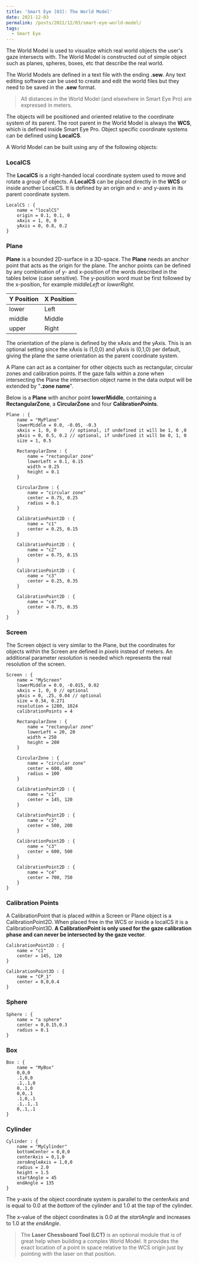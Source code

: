 ```yaml
---
title: 'Smart Eye [03]: The World Model'
date: 2021-12-03
permalink: /posts/2021/12/03/smart-eye-world-model/
tags:
  - Smart Eye
---
```


The World Model is used to visualize which real world objects the user's gaze intersects with. The World Model is constructed out of simple object such as planes, spheres, boxes, etc that describe the real world.

 The World Models are defined in a text file with the ending __.sew__. Any text editing software can be used to create and edit the world files but they need to be saved in the __.sew__ format.

 > All distances in the World Model (and elsewhere in Smart Eye Pro) are expressed in meters.

The objects will be positioned and oriented relative to the coordinate system of its parent. The root parent in the World Model is always the __WCS__, which is defined inside Smart Eye Pro. Object specific coordinate systems can be defined using __LocalCS__.

A World Model can be built using any of the following objects:

### LocalCS

The __LocalCS__ is a right-handed local coordinate system used to move and rotate a group of objects. A __LocalCS__ can be placed directly in the __WCS__ or inside another LocalCS. It is defined by an origin and x- and y-axes in its parent coordinate system.

```
LocalCS : {
    name = "localCS"
    origin = 0.1, 0.1, 0
    xAxis = 1, 0, 0
    yAxis = 0, 0.8, 0.2
}
```

### Plane

__Plane__ is a bounded 2D-surface in a 3D-space. The __Plane__ needs an anchor point that acts as the origin for the plane. The anchor points can be defined by any combination of y- and x-position of the words described in the tables below (case sensitive). The y-position word must be first followed by the x-position, for example _middleLeft_ or _lowerRight_.

| Y Position  | X Position  |
| :----       | :----       |
| lower       | Left        |
| middle      | Middle      |
| upper       | Right       |

The orientation of the plane is defined by the xAxis and the yAxis. This is an optional setting since the xAxis is (1,0,0) and yAxis is (0,1,0) per default, giving the plane the same orientation as the parent coordinate system.

A Plane can act as a container for other objects such as rectangular, circular zones and calibration points. If the gaze falls within a zone when intersecting the Plane the intersection object name in the data output will be extended by "__.zone name__".

Below is a __Plane__ with anchor point __lowerMiddle__, containing a __RectangularZone__, a __CircularZone__ and four __CalibrationPoints__.

```
Plane : {
    name = "MyPlane"
    lowerMiddle = 0.0, -0.05, -0.3
    xAxis = 1, 0, 0     // optional, if undefined it will be 1, 0 ,0
    yAxis = 0, 0.5, 0.2 // optional, if undefined it will be 0, 1, 0
    size = 1, 0.5

    RectangularZone : {
        name = "rectangular zone"
        lowerLeft = 0.1, 0.15
        width = 0.25
        height = 0.1
    }

    CircularZone : {
        name = "circular zone"
        center = 0.75, 0.25
        radius = 0.1
    }

    CalibrationPoint2D : {
        name = "c1"
        center = 0.25, 0.15
    }

    CalibrationPoint2D : {
        name = "c2"
        center = 0.75, 0.15
    }

    CalibrationPoint2D : {
        name = "c3"
        center = 0.25, 0.35
    }

    CalibrationPoint2D : {
        name = "c4"
        center = 0.75, 0.35
    }
}
```

### Screen
The Screen object is very similar to the Plane, but the coordinates for objects within the Screen are defined in _pixels_ instead of meters. An additional parameter _resolution_ is needed which represents the real resolution of the screen.

```
Screen : {
    name = "MyScreen"
    lowerMiddle = 0.0, -0.015, 0.02
    xAxis = 1, 0, 0 // optional
    yAxis = 0, .25, 0.04 // optional
    size = 0.34, 0.271
    resolution = 1280, 1024
    calibrationPoints = 4

    RectangularZone : {
        name = "rectangular zone"
        lowerLeft = 20, 20
        width = 250
        height = 200
    }

    CircularZone : {
        name = "circular zone"
        center = 600, 400
        radius = 100
    }

    CalibrationPoint2D : {
        name = "c1"
        center = 145, 120
    }

    CalibrationPoint2D : {
        name = "c2"
        center = 500, 200
    }

    CalibrationPoint2D : {
        name = "c3"
        center = 600, 500
    }

    CalibrationPoint2D : {
        name = "c4"
        center = 700, 750
    }
}
```

### Calibration Points
A CalibrationPoint that is placed within a Screen or Plane object is a CalibrationPoint2D. When placed free in the WCS or inside a localCS it is a CalibrationPoint3D. __A CalibrationPoint is only used for the gaze calibration phase and can never be intersected by the gaze vector__.

```
CalibrationPoint2D : {
    name = "c1"
    center = 145, 120
}

CalibrationPoint3D : {
    name = "CP_1"
    center = 0,0,0.4
}   
```

### Sphere
```
Sphere : {
    name = "a sphere"
    center = 0,0.15,0.3
    radius = 0.1
}
```

### Box
```
Box : {
    name = "MyBox"
    0,0,0
    .1,0,0
    .1,.1,0
    0,.1,0
    0,0,.1
    .1,0,.1
    .1,.1,.1
    0,.1,.1
}
```

### Cylinder
```
Cylinder : {
    name = "MyCylinder"
    bottomCenter = 0,0,0
    centerAxis = 0,1,0
    zeroAngleAxis = 1,0,0
    radius = 2.0
    height = 1.5
    startAngle = 45
    endAngle = 135
}
```

The y-axis of the object coordinate system is parallel to the centerAxis and is equal to 0.0 at the _bottom_ of the cylinder and 1.0 at the _top_ of the cylinder.

The x-value of the object coordinates is 0.0 at the _startAngle_ and increases to 1.0 at the _endAngle_.

> The __Laser Chessboard Tool (LCT)__ is an optional module that is of great help when building a complex World Model. It provides the exact location of a point in space relative to the WCS origin just by pointing with the laser on that position.
